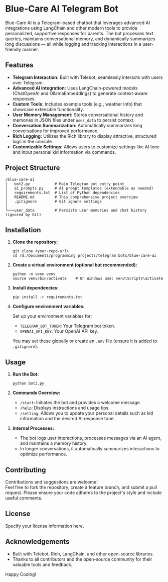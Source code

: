 # Blue-Care AI Telegram Bot

Blue-Care AI is a Telegram-based chatbot that leverages advanced AI integrations using LangChain and other modern tools to provide personalized, supportive responses for parents. The bot processes text queries, maintains conversational memory, and dynamically summarizes long discussions — all while logging and tracking interactions in a user-friendly manner.

## Features

- **Telegram Interaction:** Built with Telebot, seamlessly interacts with users over Telegram.
- **Advanced AI Integration:** Uses LangChain-powered models (ChatOpenAI and OllamaEmbeddings) to generate context-aware responses.
- **Custom Tools:** Includes example tools (e.g., weather info) that showcase extensible functionality.
- **User Memory Management:** Stores conversational history and memories in JSON files under `user_data` to persist context.
- **Conversation Summarization:** Automatically summarizes long conversations for improved performance.
- **Rich Logging:** Utilizes the Rich library to display attractive, structured logs in the console.
- **Customizable Settings:** Allows users to customize settings like AI tone and input personal kid information via commands.

## Project Structure

```
/blue-care-ai
│   bot2.py           # Main Telegram bot entry point
│   ai_prompts.py     # AI prompt templates (extendable as needed)
│   requirements.txt  # List of Python dependencies
│   README.md         # This comprehensive project overview
│   .gitignore        # Git ignore settings
│
└───user_data         # Persists user memories and chat history (ignored by Git)
```

## Installation

1. **Clone the repository:**

   ```
   git clone <your-repo-url>
   cd /d:/Documents/programming projects/telegram bots/blue-care-ai
   ```

2. **Create a virtual environment (optional but recommended):**

   ```
   python -m venv venv
   source venv/bin/activate    # On Windows use: venv\Scripts\activate
   ```

3. **Install dependencies:**

   ```
   pip install -r requirements.txt
   ```

4. **Configure environment variables:**

   Set up your environment variables for:
   
   - `TELEGRAM_BOT_TOKEN`: Your Telegram bot token.
   - `OPENAI_API_KEY`: Your OpenAI API key.

   You may set these globally or create an `.env` file (ensure it is added to `.gitignore`).

## Usage

1. **Run the Bot:**

   ```
   python bot2.py
   ```

2. **Commands Overview:**
   - `/start`: Initiates the bot and provides a welcome message.
   - `/help`: Displays instructions and usage tips.
   - `/setting`: Allows you to update your personal details such as kid information and the desired AI response tone.

3. **Internal Processes:**
   - The bot logs user interactions, processes messages via an AI agent, and maintains a memory history.
   - In longer conversations, it automatically summarizes interactions to optimize performance.

## Contributing

Contributions and suggestions are welcome!  
Feel free to fork the repository, create a feature branch, and submit a pull request. Please ensure your code adheres to the project's style and include useful comments.

## License

Specify your license information here.

## Acknowledgements

- Built with Telebot, Rich, LangChain, and other open-source libraries.
- Thanks to all contributors and the open-source community for their valuable tools and feedback.

Happy Coding!
